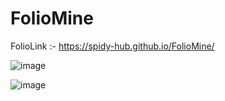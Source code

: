 # FolioMine

FolioLink :- https://spidy-hub.github.io/FolioMine/

![image](https://github.com/Spidy-hub/FolioMine/assets/96255993/7fdcacab-6f15-4007-95b3-158f93e90766)


![image](https://github.com/Spidy-hub/FolioMine/assets/96255993/9d8dd70a-8222-4aad-a14e-0ee3e0422a12)
